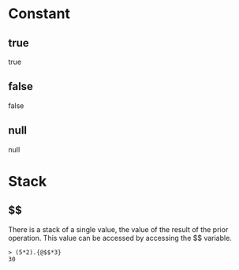 # Constant
## true
true

## false
false

## null
null

# Stack
## $$
There is a stack of a single value, the value of the result of the prior operation. This value can be accessed by accessing the $$ variable.

```
> (5*2).{@$$*3}
30
